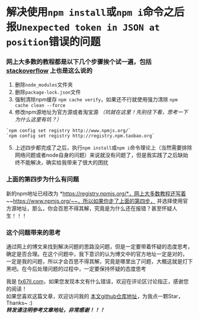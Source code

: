 # 解决使用`npm install`或`npm i`命令之后报`Unexpected token in JSON at position`错误的问题  

### 网上大多数的教程都是以下几个步骤挨个试一遍，包括 [stackoverflow](https://stackoverflow.com/questions/51358648/npm-install-error-unexpected-token-in-json-at-position-0) 上也是这么说的  
1. 删除`node_modules`文件夹  
2. 删除`package-lock.json`文件  
3. 强制清除npm缓存 `npm cache verify`，如果还不行就使用强力清除 `npm cache clean --force`  
4. 修改npm源地址为官方源或者淘宝源 *（坑就在这里！先别往下看，思考一下为什么这里有坑？）*
```
`npm config set registry http://www.npmjs.org/`  
`npm config set registry http://registry.npm.taobao.org`  
```
5. 上述四步都完成了之后，执行`npm install`或`npm i`命令理论上（当然需要排除网络问题或者node自身的问题）来说就没有问题了，但是我实践了之后缺始终不能解决，确实给我带来了很大的困扰  

### 上面的第四步为什么有问题
新的npm地址已经改为 *https://registry.npmjs.org/*，网上大多数教程还写着 ~~https://www.npmjs.org/~~，所以如果你走了上面的第四步，
并选择使用官方源地址，那么，你会百思不得其解，究竟是为什么还在报错？甚至怀疑人生！！！

### 这个问题带来的思考
通过网上的博文来找到解决问题的思路没问题，但是一定要带着怀疑的态度思考，确定是否合理。在这个问题中，我下意识的认为博文中的官方地址一定是对的，
一定是我的问题，所以才会百思不得其解，究竟是哪里出了问题，大概这就是灯下黑吧。在今后处理问题的过程中，一定要保持怀疑的态度思考  


我是 [fx67ll.com](https://fx67ll.com)，如果您发现本文有什么错误，欢迎在评论区讨论指正，感谢您的阅读！  
如果您喜欢这篇文章，欢迎访问我的 [本文github仓库地址](https://github.com/fx67ll/fx67llNode/blob/main/node-blog/npm-install-error.md)，为我点一颗Star，Thanks~ :)  
***转发请注明参考文章地址，非常感谢！！！***